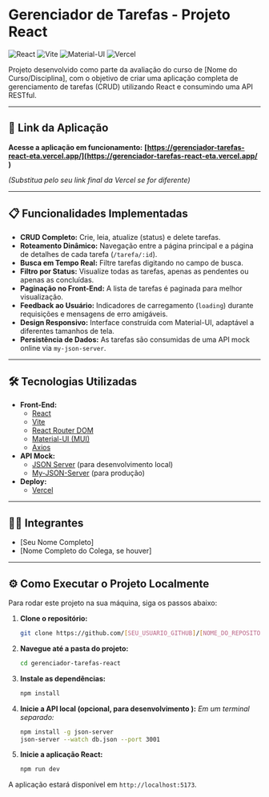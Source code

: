 #  Gerenciador de Tarefas - Projeto React

![React](https://img.shields.io/badge/React-20232A?style=for-the-badge&logo=react&logoColor=61DAFB )
![Vite](https://img.shields.io/badge/Vite-646CFF?style=for-the-badge&logo=vite&logoColor=white )
![Material-UI](https://img.shields.io/badge/Material--UI-0081CB?style=for-the-badge&logo=material-ui&logoColor=white )
![Vercel](https://img.shields.io/badge/Vercel-000000?style=for-the-badge&logo=vercel&logoColor=white )

Projeto desenvolvido como parte da avaliação do curso de [Nome do Curso/Disciplina], com o objetivo de criar uma aplicação completa de gerenciamento de tarefas (CRUD) utilizando React e consumindo uma API RESTful.

---

## 🚀 Link da Aplicação

**Acesse a aplicação em funcionamento:** **[https://gerenciador-tarefas-react-eta.vercel.app/](https://gerenciador-tarefas-react-eta.vercel.app/ )**

*(Substitua pelo seu link final da Vercel se for diferente)*

---

## 📋 Funcionalidades Implementadas

-   **CRUD Completo:** Crie, leia, atualize (status) e delete tarefas.
-   **Roteamento Dinâmico:** Navegação entre a página principal e a página de detalhes de cada tarefa (`/tarefa/:id`).
-   **Busca em Tempo Real:** Filtre tarefas digitando no campo de busca.
-   **Filtro por Status:** Visualize todas as tarefas, apenas as pendentes ou apenas as concluídas.
-   **Paginação no Front-End:** A lista de tarefas é paginada para melhor visualização.
-   **Feedback ao Usuário:** Indicadores de carregamento (`loading`) durante requisições e mensagens de erro amigáveis.
-   **Design Responsivo:** Interface construída com Material-UI, adaptável a diferentes tamanhos de tela.
-   **Persistência de Dados:** As tarefas são consumidas de uma API mock online via `my-json-server`.

---

## 🛠️ Tecnologias Utilizadas

-   **Front-End:**
    -   [React](https://reactjs.org/ )
    -   [Vite](https://vitejs.dev/ )
    -   [React Router DOM](https://reactrouter.com/ )
    -   [Material-UI (MUI)](https://mui.com/ )
    -   [Axios](https://axios-http.com/ )
-   **API Mock:**
    -   [JSON Server](https://github.com/typicode/json-server ) (para desenvolvimento local)
    -   [My-JSON-Server](https://my-json-server.typicode.com/ ) (para produção)
-   **Deploy:**
    -   [Vercel](https://vercel.com/ )

---

## 👨‍💻 Integrantes

-   [Seu Nome Completo]
-   [Nome Completo do Colega, se houver]

---

## ⚙️ Como Executar o Projeto Localmente

Para rodar este projeto na sua máquina, siga os passos abaixo:

1.  **Clone o repositório:**
    ```bash
    git clone https://github.com/[SEU_USUARIO_GITHUB]/[NOME_DO_REPOSITORIO].git
    ```

2.  **Navegue até a pasta do projeto:**
    ```bash
    cd gerenciador-tarefas-react
    ```

3.  **Instale as dependências:**
    ```bash
    npm install
    ```

4.  **Inicie a API local (opcional, para desenvolvimento ):**
    *Em um terminal separado:*
    ```bash
    npm install -g json-server
    json-server --watch db.json --port 3001
    ```

5.  **Inicie a aplicação React:**
    ```bash
    npm run dev
    ```

A aplicação estará disponível em `http://localhost:5173`.
